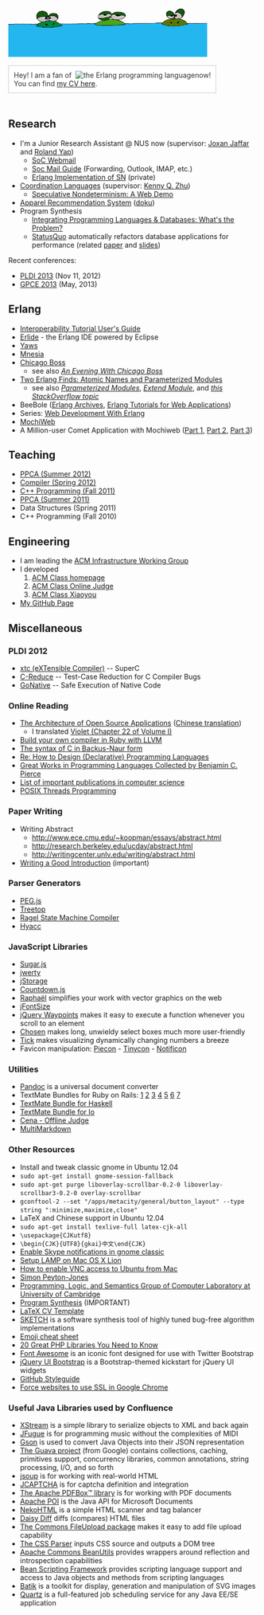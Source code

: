 ![图片：做人要低调](/images/didiao.gif "做人要低调")

<p style="display: inline-block; color: #333; background: white; border: 1px solid #ccc; padding: 10px; margin: 0 0 20px 0;">
Hey! I am a fan of &nbsp;<img async="async" style="vertical-align: bottom;" alt="the Erlang programming language" src="http://www.erlang.org/images/logo_small.png"/>now!
<br/>
You can find <a href="https://github.com/stfairy/cv/raw/master/cv.pdf">my CV here</a>.
</p>

## Research
* I'm a Junior Research Assistant @ NUS now (supervisor: [Joxan Jaffar](http://www.comp.nus.edu.sg/~joxan/) and [Roland Yap](http://www.comp.nus.edu.sg/~ryap/))
  * [SoC Webmail](https://mysoc.nus.edu.sg/~webmail/src/login.php)
  * [Soc Mail Guide](http://www.comp.nus.edu.sg/~zaini/emails/tech-email.htm) (Forwarding, Outlook, IMAP, etc.)
  * [Erlang Implementation of SN](http://www.cs.sjtu.edu.cn/~kzhu/wiki/index.php5/Erlang_Implementation) (private)
* [Coordination Languages](http://www.cs.sjtu.edu.cn/~kzhu/wiki/index.php5/Coordination_Languages) (supervisor: [Kenny Q. Zhu](http://www.cs.sjtu.edu.cn/~kzhu/))
  * [Speculative Nondeterminism: A Web Demo](http://adapt.seiee.sjtu.edu.cn/speculate/)
* [Apparel Recommendation System](http://acm.sjtu.edu.cn/~xjia/recsys) ([doku](http://recsys.acm-project.org/wiki/))
* Program Synthesis
  * [Integrating Programming Languages & Databases: What's the Problem?](http://www.cs.utexas.edu/~wcook/Drafts/2005/PLDBProblem.pdf)
  * [StatusQuo](http://db.csail.mit.edu/statusquo/) automatically refactors database applications for performance (related [paper](http://people.csail.mit.edu/akcheung/papers/vldb12.pdf) and [slides](http://people.csail.mit.edu/akcheung/papers/vldb12_slides.pdf))

Recent conferences:

* [PLDI 2013](http://pldi2013.ucombinator.org/) (Nov 11, 2012)
* [GPCE 2013](http://program-transformation.org/Gpce) (May, 2013)

## Erlang
* [Interoperability Tutorial User's Guide](http://www.erlang.org/doc/tutorial/users_guide.html)
* [Erlide](http://erlide.org/) - the Erlang IDE powered by Eclipse
* [Yaws](http://yaws.hyber.org/)
* [Mnesia](http://www.erlang.org/doc/apps/mnesia/index.html)
* [Chicago Boss](http://www.chicagoboss.org/)
  * see also [_An Evening With Chicago Boss_](http://www.evanmiller.org/chicago-boss-guide.html)
* [Two Erlang Finds: Atomic Names and Parameterized Modules](http://userprimary.net/posts/2009/03/04/two-erlang-finds-atomic-names-and-parameterized-modules/)
  * see also [_Parameterized Modules_](http://www.trapexit.org/Parameterized_Modules), [_Extend Module_](http://www.trapexit.org/Extend_Module), and [_this StackOverflow topic_](http://stackoverflow.com/questions/2291155/what-alternatives-are-there-to-parameterised-modules-in-erlang)
* BeeBole ([Erlang Archives](http://beebole.com/blog/erlang/), [Erlang Tutorials for Web Applications](http://beebole.com/erlang/))
* Series: [Web Development With Erlang](http://buffered.io/series/web-development-with-erlang/)
* [MochiWeb](https://github.com/mochi/mochiweb)
* A Million-user Comet Application with Mochiweb ([Part 1](http://www.metabrew.com/article/a-million-user-comet-application-with-mochiweb-part-1), [Part 2](http://www.metabrew.com/article/a-million-user-comet-application-with-mochiweb-part-2), [Part 3](http://www.metabrew.com/article/a-million-user-comet-application-with-mochiweb-part-3))

## Teaching
* [PPCA (Summer 2012)](http://acm.sjtu.edu.cn/ppca/)
* [Compiler (Spring 2012)](http://acm.sjtu.edu.cn/compiler/)
* [C++ Programming (Fall 2011)](http://acm.sjtu.edu.cn/courses/cs110/fa11)
* [PPCA (Summer 2011)](http://202.120.61.3:8103/wiki/PPCA_2011)
* Data Structures (Spring 2011)
* C++ Programming (Fall 2010)

## Engineering
* I am leading the [ACM Infrastructure Working Group](http://acm.sjtu.edu.cn/iwg)
* I developed
  1. [ACM Class homepage](http://acm.sjtu.edu.cn/)
  2. [ACM Class Online Judge](http://acm.sjtu.edu.cn/OnlineJudge/)
  3. [ACM Class Xiaoyou](http://acm.sjtu.edu.cn/xiaoyou/)
* [My GitHub Page](https://github.com/stfairy)

## Miscellaneous

### PLDI 2012
* [xtc (eXTensible Compiler)](http://cs.nyu.edu/xtc/) -- SuperC
* [C-Reduce](http://embed.cs.utah.edu/creduce/) -- Test-Case Reduction for C Compiler Bugs
* [GoNative](http://sos.cse.lehigh.edu/gonative/) -- Safe Execution of Native Code

### Online Reading
* [The Architecture of Open Source Applications](http://www.aosabook.org/en/index.html) ([Chinese translation](http://www.ituring.com.cn/minibook/19))
  * I translated [Violet (Chapter 22 of Volume I)](http://blog.xiao-jia.com/article/2012/08/27/violet/)
* [Build your own compiler in Ruby with LLVM](http://macournoyer.com/blog/2008/12/09/orange/)
* [The syntax of C in Backus-Naur form](http://www.cs.manchester.ac.uk/~pjj/bnf/c_syntax.bnf)
* [Re: How to Design (Declarative) Programming Languages](http://people.csail.mit.edu/gregs/ll1-discuss-archive-html/msg04323.html)
* [Great Works in Programming Languages Collected by Benjamin C. Pierce](http://www.cis.upenn.edu/~bcpierce/courses/670Fall04/GreatWorksInPL.shtml)
* [List of important publications in computer science](http://en.wikipedia.org/wiki/List_of_important_publications_in_computer_science)
* [POSIX Threads Programming](http://computing.llnl.gov/tutorials/pthreads/)

### Paper Writing
* Writing Abstract
  * <http://www.ece.cmu.edu/~koopman/essays/abstract.html>
  * <http://research.berkeley.edu/ucday/abstract.html>
  * <http://writingcenter.unlv.edu/writing/abstract.html>
* [Writing a Good Introduction](http://www.cs.columbia.edu/~hgs/etc/intro-style.html) (important)

### Parser Generators
* [PEG.js](http://pegjs.majda.cz/)
* [Treetop](http://treetop.rubyforge.org/)
* [Ragel State Machine Compiler](http://www.complang.org/ragel/)
* [Hyacc](http://hyacc.sourceforge.net/)

### JavaScript Libraries
* [Sugar.js](http://sugarjs.com/)
* [jwerty](http://keithamus.github.com/jwerty/)
* [jStorage](http://www.jstorage.info/)
* [Countdown.js](http://countdownjs.org/)
* [Raphaël](http://raphaeljs.com/) simplifies your work with vector graphics on the web
* [jFontSize](http://www.jfontsize.com/)
* [jQuery Waypoints](http://imakewebthings.com/jquery-waypoints/) makes it easy to execute a function whenever you scroll to an element
* [Chosen](http://harvesthq.github.com/chosen/) makes long, unwieldy select boxes much more user-friendly
* [Tick](http://harvesthq.github.com/tick/) makes visualizing dynamically changing numbers a breeze
* Favicon manipulation: [Piecon](http://lipka.github.com/piecon/) - [Tinycon](http://tommoor.github.com/tinycon/) - [Notificon](http://makeable.github.com/Notificon/)

### Utilities
* [Pandoc](http://johnmacfarlane.net/pandoc/) is a universal document converter
* TextMate Bundles for Ruby on Rails:
    [1](http://www.cocoabits.com/TmCodeBrowser/)
    [2](https://github.com/carlosbrando/ruby-on-rails-tmbundle)
    [3](https://github.com/protocool/AckMate)
    [4](ttps://github.com/subtleGradient/javascript-tools.tmbundle)
    [5](https://github.com/kswedberg/jquery-tmbundle)
    [6](https://github.com/jcf/git-tmbundle)
    [7](https://github.com/mocoso/code-beautifier.tmbundle)
* [TextMate Bundle for Haskell](https://github.com/textmate/haskell.tmbundle)
* [TextMate Bundle for Io](https://github.com/textmate/io.tmbundle)
* [Cena - Offline Judge](http://code.google.com/p/cena/)
* [MultiMarkdown](http://fletcherpenney.net/multimarkdown/)

### Other Resources
* Install and tweak classic gnome in Ubuntu 12.04
 * `sudo apt-get install gnome-session-fallback`
 * `sudo apt-get purge liboverlay-scrollbar-0.2-0 liboverlay-scrollbar3-0.2-0 overlay-scrollbar`
 * `gconftool-2 --set "/apps/metacity/general/button_layout" --type string ":minimize,maximize,close"`
* LaTeX and Chinese support in Ubuntu 12.04
 * `sudo apt-get install texlive-full latex-cjk-all`
 * `\usepackage{CJKutf8}`
 * `\begin{CJK}{UTF8}{gkai}中文\end{CJK}`
* [Enable Skype notifications in gnome classic](http://askubuntu.com/a/72764/85426)
* [Setup LAMP on Mac OS X Lion](http://todsul.com/lamp-mac-os-x-lion)
* [How to enable VNC access to Ubuntu from Mac](http://are4.us/raysblog/?p=983)
* [Simon Peyton-Jones](http://research.microsoft.com/en-us/people/simonpj/)
* [Programming, Logic, and Semantics Group of Computer Laboratory at University of Cambridge](http://www.cl.cam.ac.uk/research/pls/)
* [Program Synthesis](http://research.microsoft.com/en-us/um/people/sumitg/pubs/synthesis.html) (IMPORTANT)
* [LaTeX CV Template](http://jblevins.org/projects/cv-template/)
* [SKETCH](http://bitbucket.org/gatoatigrado/sketch-frontend/wiki/Home) is a software synthesis tool of highly tuned bug-free algorithm implementations
* [Emoji cheat sheet](http://www.emoji-cheat-sheet.com)
* [20 Great PHP Libraries You Need to Know](http://komunitasweb.com/2009/03/20-great-php-library-you-need-to-know/)
* [Font Awesome](http://fortawesome.github.com/Font-Awesome/) is an iconic font designed for use with Twitter Bootstrap
* [jQuery UI Bootstrap](http://addyosmani.github.com/jquery-ui-bootstrap/) is a Bootstrap-themed kickstart for jQuery UI widgets
* [GitHub Styleguide](https://github.com/styleguide)
* [Force websites to use SSL in Google Chrome](http://mikegrouchy.com/blog/2012/07/force-sites-to-use-ssl-in-chrome.html)

### Useful Java Libraries used by Confluence
* [XStream](http://xstream.codehaus.org/) is a simple library to serialize objects to XML and back again
* [JFugue](http://www.jfugue.org/) is for programming music without the complexities of MIDI
* [Gson](http://code.google.com/p/google-gson/) is used to convert Java Objects into their JSON representation
* [The Guava project](http://code.google.com/p/guava-libraries/) (from Google) contains collections, caching, primitives support, concurrency libraries, common annotations, string processing, I/O, and so forth
* [jsoup](http://jsoup.org/) is for working with real-world HTML
* [JCAPTCHA](http://jcaptcha.sourceforge.net/) is for captcha definition and integration
* [The Apache PDFBox™ library](http://pdfbox.apache.org/) is for working with PDF documents
* [Apache POI](http://poi.apache.org/) is the Java API for Microsoft Documents
* [NekoHTML](http://nekohtml.sourceforge.net/) is a simple HTML scanner and tag balancer
* [Daisy Diff](http://code.google.com/p/daisydiff/) diffs (compares) HTML files
* [The Commons FileUpload package](http://commons.apache.org/fileupload/) makes it easy to add file upload capability
* [The CSS Parser](http://cssparser.sourceforge.net/) inputs CSS source and outputs a DOM tree
* [Apache Commons BeanUtils](http://commons.apache.org/beanutils/) provides wrappers around reflection and introspection capabilities
* [Bean Scripting Framework](http://commons.apache.org/bsf/) provides scripting language support and access to Java objects and methods from scripting languages
* [Batik](http://xmlgraphics.apache.org/batik/) is a toolkit for display, generation and manipulation of SVG images
* [Quartz](http://quartz-scheduler.org/) is a full-featured job scheduling service for any Java EE/SE application

